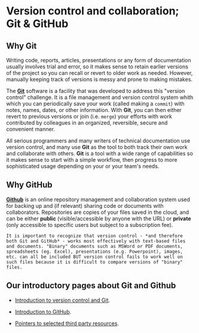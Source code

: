 # Version control and collaboration; Git & GitHub

## Why Git

Writing code, reports, articles, presentations or any form of documentation usually involves trial and error, so it makes sense to retain earlier versions of the project so you can recall or revert to older work as needed. However, manually keeping track of versions is messy and prone to making mistakes.

The [**Git**](https://git-scm.com/book/en/v2/Getting-Started-What-is-Git%3F) software is a facility that was developed to address this "version control" challenge. It is a file management and version control system whith which you can periodically save your work (called making a `commit`) with notes, names, dates, or other information. With **Git**, you can then either revert to previous versions or join (i.e. `merge`) your efforts with work contributed by colleagues in an organized, reversible, secure and convenient manner.

All serious programmers and many writers of technical documentation use version control, and many use **Git** as the tool to both track their own work and collaborate with others. **Git** is a tool with a wide range of capabilities so it makes sense to start with a simple workflow, then progress to more sophisticated usage depending on your or your team's needs.

## Why GitHub

[**Github**](https://github.com/) is an online repository management and collaboration system used for backing up and (if relevant) sharing code or documents with collaborators. Repositories are copies of your files saved in the cloud, and can be either **public** (visible/accessible by anyone with the URL) or **private** (only accessible to specific users but subject to a subscription fee).


```{note}
It is important to recognize that version control - *and therefore both Git and GitHub* - works most effectively with text-based files and documents. "Binary" documents such as MSWord or PDF documents, spreadsheets (eg. Excel), presentations (e.g. Powerpoint), images, etc. can all be included BUT version control fails to work well on such files because it is difficult to compare versions of "binary" files.
```

## Our introductory pages about Git and Github

* [Introduction to version control and Git](tut-git-intro.md).

* [Introduction to GitHub](tut-github.md).

* [Pointers to selected third party resources](tut-gitrefs.md).

